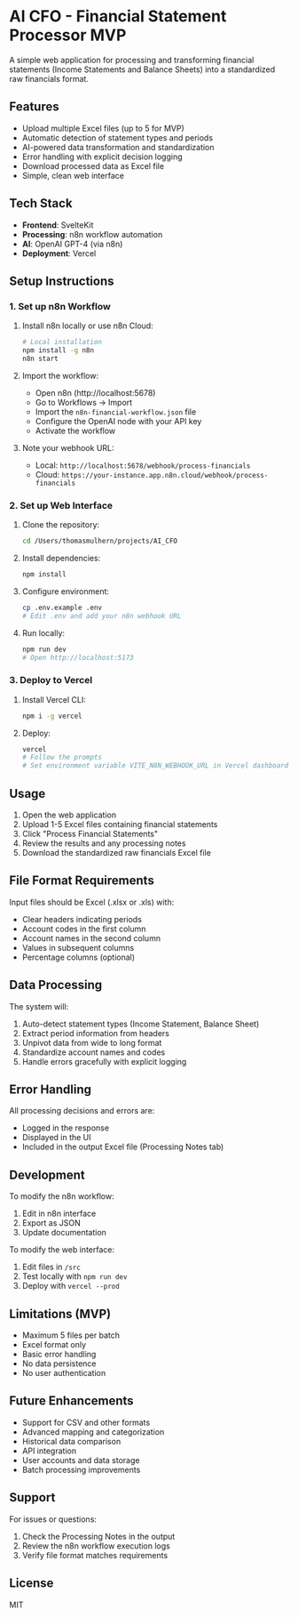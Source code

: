 # AI CFO - Financial Statement Processor MVP

A simple web application for processing and transforming financial statements (Income Statements and Balance Sheets) into a standardized raw financials format.

## Features

- Upload multiple Excel files (up to 5 for MVP)
- Automatic detection of statement types and periods
- AI-powered data transformation and standardization
- Error handling with explicit decision logging
- Download processed data as Excel file
- Simple, clean web interface

## Tech Stack

- **Frontend**: SvelteKit
- **Processing**: n8n workflow automation
- **AI**: OpenAI GPT-4 (via n8n)
- **Deployment**: Vercel

## Setup Instructions

### 1. Set up n8n Workflow

1. Install n8n locally or use n8n Cloud:
   ```bash
   # Local installation
   npm install -g n8n
   n8n start
   ```

2. Import the workflow:
   - Open n8n (http://localhost:5678)
   - Go to Workflows → Import
   - Import the `n8n-financial-workflow.json` file
   - Configure the OpenAI node with your API key
   - Activate the workflow

3. Note your webhook URL:
   - Local: `http://localhost:5678/webhook/process-financials`
   - Cloud: `https://your-instance.app.n8n.cloud/webhook/process-financials`

### 2. Set up Web Interface

1. Clone the repository:
   ```bash
   cd /Users/thomasmulhern/projects/AI_CFO
   ```

2. Install dependencies:
   ```bash
   npm install
   ```

3. Configure environment:
   ```bash
   cp .env.example .env
   # Edit .env and add your n8n webhook URL
   ```

4. Run locally:
   ```bash
   npm run dev
   # Open http://localhost:5173
   ```

### 3. Deploy to Vercel

1. Install Vercel CLI:
   ```bash
   npm i -g vercel
   ```

2. Deploy:
   ```bash
   vercel
   # Follow the prompts
   # Set environment variable VITE_N8N_WEBHOOK_URL in Vercel dashboard
   ```

## Usage

1. Open the web application
2. Upload 1-5 Excel files containing financial statements
3. Click "Process Financial Statements"
4. Review the results and any processing notes
5. Download the standardized raw financials Excel file

## File Format Requirements

Input files should be Excel (.xlsx or .xls) with:
- Clear headers indicating periods
- Account codes in the first column
- Account names in the second column
- Values in subsequent columns
- Percentage columns (optional)

## Data Processing

The system will:
1. Auto-detect statement types (Income Statement, Balance Sheet)
2. Extract period information from headers
3. Unpivot data from wide to long format
4. Standardize account names and codes
5. Handle errors gracefully with explicit logging

## Error Handling

All processing decisions and errors are:
- Logged in the response
- Displayed in the UI
- Included in the output Excel file (Processing Notes tab)

## Development

To modify the n8n workflow:
1. Edit in n8n interface
2. Export as JSON
3. Update documentation

To modify the web interface:
1. Edit files in `/src`
2. Test locally with `npm run dev`
3. Deploy with `vercel --prod`

## Limitations (MVP)

- Maximum 5 files per batch
- Excel format only
- Basic error handling
- No data persistence
- No user authentication

## Future Enhancements

- Support for CSV and other formats
- Advanced mapping and categorization
- Historical data comparison
- API integration
- User accounts and data storage
- Batch processing improvements

## Support

For issues or questions:
1. Check the Processing Notes in the output
2. Review the n8n workflow execution logs
3. Verify file format matches requirements

## License

MIT
